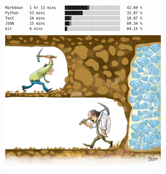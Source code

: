 <!--START_SECTION:waka-->

```txt
Markdown   1 hr 11 mins    ██████████▓░░░░░░░░░░░░░░   42.69 %
Python     53 mins         ████████░░░░░░░░░░░░░░░░░   32.07 %
Text       16 mins         ██▓░░░░░░░░░░░░░░░░░░░░░░   10.07 %
JSON       15 mins         ██▒░░░░░░░░░░░░░░░░░░░░░░   09.34 %
Git        6 mins          █░░░░░░░░░░░░░░░░░░░░░░░░   04.15 %
```

<!--END_SECTION:waka-->
![](diamant.jpg)
